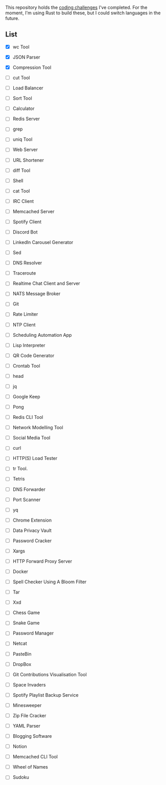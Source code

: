 This repository holds the [coding challenges](https://codingchallenges.fyi/challenges/intro) I've completed.
For the moment, I'm using Rust to build these, but I could switch languages in the future.

## List

- [x] wc Tool
- [x] JSON Parser
- [x] Compression Tool
- [ ] cut Tool
- [ ] Load Balancer
- [ ] Sort Tool
- [ ] Calculator
- [ ] Redis Server
- [ ] grep
- [ ] uniq Tool
- [ ] Web Server
- [ ] URL Shortener
- [ ] diff Tool
- [ ] Shell
- [ ] cat Tool
- [ ] IRC Client
- [ ] Memcached Server
- [ ] Spotify Client
- [ ] Discord Bot
- [ ] LinkedIn Carousel Generator
- [ ] Sed
- [ ] DNS Resolver
- [ ] Traceroute
- [ ] Realtime Chat Client and Server
- [ ] NATS Message Broker
- [ ] Git
- [ ] Rate Limiter
- [ ] NTP Client
- [ ] Scheduling Automation App
- [ ] Lisp Interpreter
- [ ] QR Code Generator
- [ ] Crontab Tool
- [ ] head
- [ ] jq
- [ ] Google Keep
- [ ] Pong
- [ ] Redis CLI Tool
- [ ] Network Modelling Tool
- [ ] Social Media Tool
- [ ] curl
- [ ] HTTP(S) Load Tester
- [ ] tr Tool.
- [ ] Tetris
- [ ] DNS Forwarder
- [ ] Port Scanner
- [ ] yq
- [ ] Chrome Extension
- [ ] Data Privacy Vault
- [ ] Password Cracker
- [ ] Xargs
- [ ] HTTP Forward Proxy Server
- [ ] Docker
- [ ] Spell Checker Using A Bloom Filter
- [ ] Tar
- [ ] Xxd
- [ ] Chess Game
- [ ] Snake Game
- [ ] Password Manager
- [ ] Netcat
- [ ] PasteBin
- [ ] DropBox
- [ ] Git Contributions Visualisation Tool
- [ ] Space Invaders
- [ ] Spotify Playlist Backup Service
- [ ] Minesweeper
- [ ] Zip File Cracker
- [ ] YAML Parser
- [ ] Blogging Software
- [ ] Notion
- [ ] Memcached CLI Tool
- [ ] Wheel of Names
- [ ] Sudoku

